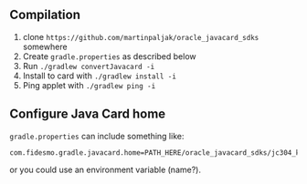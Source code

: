 ## Compilation

1. clone `https://github.com/martinpaljak/oracle_javacard_sdks` somewhere
1. Create `gradle.properties` as described below
1. Run `./gradlew convertJavacard -i`
1. Install to card with `./gradlew install -i`
1. Ping applet with `./gradlew ping -i`

## Configure Java Card home

`gradle.properties` can include something like:

    com.fidesmo.gradle.javacard.home=PATH_HERE/oracle_javacard_sdks/jc304_kit/

or you could use an environment variable (name?).
